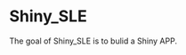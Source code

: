 
<!-- README.md is generated from README.Rmd. Please edit that file -->

# Shiny_SLE

<!-- badges: start -->
<!-- badges: end -->

The goal of Shiny_SLE is to bulid a Shiny APP.
